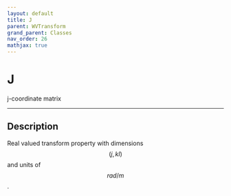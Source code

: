 ```yaml
---
layout: default
title: J
parent: WVTransform
grand_parent: Classes
nav_order: 26
mathjax: true
---
```


#  J

j-coordinate matrix


---

## Description
Real valued transform property with dimensions $$(j,kl)$$ and units of $$rad/m$$.

